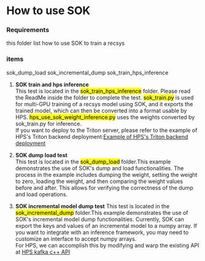 # How to use SOK

### Requirements
this folder list how to use SOK to train a recsys

### items

sok_dump_load  sok_incremental_dump  sok_train_hps_inference
1. **SOK train and hps inference**  
   This test is located in the <mark>sok_train_hps_inference</mark> folder. Please read the ReadMe inside the folder to complete the test. <mark>sok_train.py</mark> is used for multi-GPU training of a recsys model using SOK, and it exports the trained model, which can then be converted into a format usable by HPS. <mark>hps_use_sok_weight_inference.py</mark> uses the weights converted by sok_train.py for inference.  
   If you want to deploy to the Triton server, please refer to the example of HPS's Triton backend deployment:[Example of HPS's Triton backend deployment](https://github.com/NVIDIA-Merlin/HugeCTR/blob/main/hps_tf/notebooks/hps_tensorflow_triton_deployment_demo.ipynb)  
2. **SOK dump load test**  
   This test is located in the <mark>sok_dump_load</mark> folder.This example demonstrates the use of SOK's dump and load functionalities. The process in the example includes dumping the weight, setting the weight to zero, loading the weight, and then comparing the weight values before and after. This allows for verifying the correctness of the dump and load operations.   

3. **SOK incremental model dump test** 
   This test is located in the <mark>sok_incremental_dump</mark> folder.This example demonstrates the use of SOK's incremental model dump functionalities. Currently, SOK can export the keys and values of an incremental model to a numpy array. If you want to integrate with an inference framework, you may need to customize an interface to accept numpy arrays.  
   For HPS, we can accomplish this by modifying and warp the existing API at [HPS kafka c++ API](https://github.com/NVIDIA-Merlin/HugeCTR/blob/main/HugeCTR/include/hps/kafka_message.hpp#L60) 
